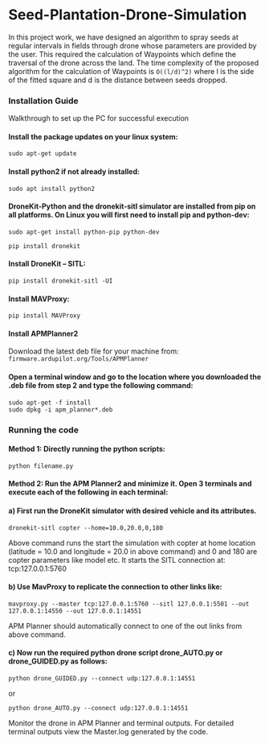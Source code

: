 
# Seed-Plantation-Drone-Simulation
In this project work, we have designed an algorithm to spray seeds at regular intervals in fields through drone whose parameters are provided by the user.
This required the calculation of Waypoints which define the traversal of the drone across the land.
The time complexity of the proposed algorithm for the calculation of Waypoints is `O((l/d)^2)` where l is the side of the fitted square and d is the distance between seeds dropped.

### Installation Guide
Walkthrough to set up the PC for successful execution 

#### Install the package updates on your linux system:
`sudo apt-get update`

#### Install python2 if not already installed:
`sudo apt install python2` 

#### DroneKit-Python and the dronekit-sitl simulator are installed from pip on all platforms. On Linux you will first need to install pip and python-dev: 
`sudo apt-get install python-pip python-dev`

`pip install dronekit`

#### Install DroneKit – SITL:
`pip install dronekit-sitl -UI`

#### Install MAVProxy:
`pip install MAVProxy` 

#### Install APMPlanner2 
Download the latest deb file for your machine from: 
`firmware.ardupilot.org/Tools/APMPlanner` 
 
#### Open a terminal window and go to the location where you downloaded the .deb file from step 2 and type the following command: 
`sudo apt-get -f install`  
`sudo dpkg -i apm_planner*.deb` 

### Running the code 

#### Method 1:  Directly running the python scripts:
`python filename.py`   

#### Method 2: Run the APM Planner2 and minimize it.  Open 3 terminals and execute each of the following in each terminal: 
 
#### a) First run the DroneKit simulator with desired vehicle and its attributes. 
`dronekit-sitl copter --home=10.0,20.0,0,180` 

Above command runs the start the simulation with copter at home location (latitude = 10.0 and longitude = 20.0 in above command) and 0 and 180 are copter parameters like model etc. It starts the SITL connection at: tcp:127.0.0.1:5760  
 
#### b) Use MavProxy to replicate the connection to other links like: 
`mavproxy.py --master tcp:127.0.0.1:5760 --sitl 127.0.0.1:5501 --out 127.0.0.1:14550 --out 127.0.0.1:14551`

APM Planner should automatically connect to one of the out links from above command. 
 
#### c) Now run the required python drone script drone_AUTO.py or drone_GUIDED.py as follows: 
 
`python drone_GUIDED.py --connect udp:127.0.0.1:14551` 
 
or 
 
`python drone_AUTO.py --connect udp:127.0.0.1:14551`

Monitor the drone in APM Planner and terminal outputs. For detailed terminal outputs view the Master.log generated by the code.
